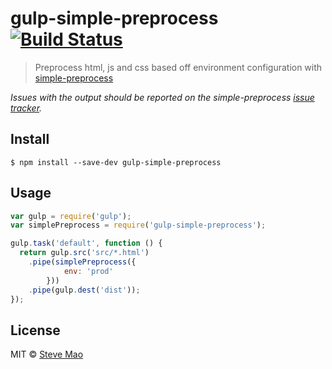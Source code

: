 # gulp-simple-preprocess [![Build Status](https://travis-ci.org/stevemao/gulp-simple-preprocess.svg?branch=master)](https://travis-ci.org/stevemao/gulp-simple-preprocess)

> Preprocess html, js and css based off environment configuration with [simple-preprocess](https://github.com/stevemao/simple-preprocess)

*Issues with the output should be reported on the simple-preprocess [issue tracker](https://github.com/stevemao/simple-preprocess/issues).*


## Install

```
$ npm install --save-dev gulp-simple-preprocess
```


## Usage

```js
var gulp = require('gulp');
var simplePreprocess = require('gulp-simple-preprocess');

gulp.task('default', function () {
  return gulp.src('src/*.html')
    .pipe(simplePreprocess({
			env: 'prod'
		}))
    .pipe(gulp.dest('dist'));
});
```


## License

MIT © [Steve Mao](https://github.com/stevemao)
